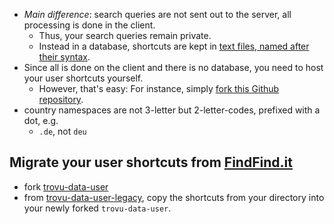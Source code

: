 - *Main difference*: search queries are not sent out to the server, all processing is done in the client.
  - Thus, your search queries remain private.
  - Instead in a database, shortcuts are kept in [text files, named after their syntax](https://github.com/trovu/trovu-data/blob/master/shortcuts/o/g/1.txt).
- Since all is done on the client and there is no database, you need to host your user shortcuts yourself. 
  - However, that's easy: For instance, simply [fork this Github repository](https://github.com/trovu/trovu-data-user).
- country namespaces are not 3-letter but 2-letter-codes, prefixed with a dot, e.g.
  - `.de`, not `deu`

## Migrate your user shortcuts from [FindFind.it](https://www.findfind.it/u/jorges)
- fork [trovu-data-user](https://github.com/trovu/trovu-data-user)
- from [trovu-data-user-legacy](https://github.com/trovu/trovu-data-user-legacy), copy the shortcuts from your directory into your newly forked `trovu-data-user`.